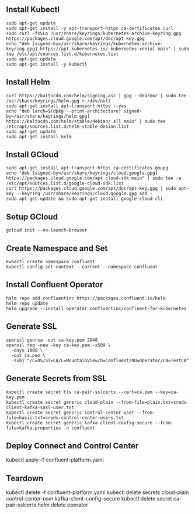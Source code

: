 
## Install Kubectl
```
sudo apt-get update
sudo apt-get install -y apt-transport-https ca-certificates curl
sudo curl -fsSLo /usr/share/keyrings/kubernetes-archive-keyring.gpg https://packages.cloud.google.com/apt/doc/apt-key.gpg
echo "deb [signed-by=/usr/share/keyrings/kubernetes-archive-keyring.gpg] https://apt.kubernetes.io/ kubernetes-xenial main" | sudo tee /etc/apt/sources.list.d/kubernetes.list
sudo apt-get update
sudo apt-get install -y kubectl
```

## Install Helm
```
curl https://baltocdn.com/helm/signing.asc | gpg --dearmor | sudo tee /usr/share/keyrings/helm.gpg > /dev/null
sudo apt-get install apt-transport-https --yes
echo "deb [arch=$(dpkg --print-architecture) signed-by=/usr/share/keyrings/helm.gpg] https://baltocdn.com/helm/stable/debian/ all main" | sudo tee /etc/apt/sources.list.d/helm-stable-debian.list
sudo apt-get update
sudo apt-get install helm
```

## Install GCloud
```
sudo apt-get install apt-transport-https ca-certificates gnupg
echo "deb [signed-by=/usr/share/keyrings/cloud.google.gpg] https://packages.cloud.google.com/apt cloud-sdk main" | sudo tee -a /etc/apt/sources.list.d/google-cloud-sdk.list
curl https://packages.cloud.google.com/apt/doc/apt-key.gpg | sudo apt-key --keyring /usr/share/keyrings/cloud.google.gpg add -
sudo apt-get update && sudo apt-get install google-cloud-cli
```

## Setup GCloud
```
gcloud init --no-launch-browser
```

## Create Namespace and Set
```
kubectl create namespace confluent
kubectl config set-context --current --namespace confluent
```

## Install Confluent Operator
```
helm repo add confluentinc https://packages.confluent.io/helm
helm repo update
helm upgrade --install operator confluentinc/confluent-for-kubernetes
```

## Generate SSL
```
openssl genrsa -out ca-key.pem 2048
openssl req -new -key ca-key.pem -x509 \
  -days 1000 \
  -out ca.pem \
  -subj "/C=US/ST=CA/L=MountainView/O=Confluent/OU=Operator/CN=TestCA"
```

## Generate Secrets from SSL
```
kubectl create secret tls ca-pair-sslcerts --cert=ca.pem --key=ca-key.pem
kubectl create secret generic cloud-plain --from-file=plain.txt=creds-client-kafka-sasl-user.txt
kubectl create secret generic control-center-user --from-file=basic.txt=creds-control-center-users.txt
kubectl create secret generic kafka-client-config-secure --from-file=kafka.properties -n confluent
```

## Deploy Connect and Control Center
kubectl apply -f confluent-platform.yaml

## Teardown
kubectl delete -f confluent-platform.yaml
kubectl delete secrets cloud-plain control-center-user kafka-client-config-secure
kubectl delete secret ca-pair-sslcerts
helm delete operator
